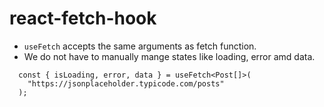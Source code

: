 # react-fetch-hook

- `useFetch` accepts the same arguments as fetch function.
- We do not have to manually mange states like loading, error amd data.

```tsx
  const { isLoading, error, data } = useFetch<Post[]>(
    "https://jsonplaceholder.typicode.com/posts"
  );
```



